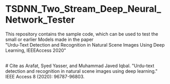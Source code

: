 # TSDNN_Two_Stream_Deep_Neural_Network_Tester
This repository contains the sample code, which can be used to test the small or earlier Models made in the paper <br> "Urdu-Text Detection and Recognition in Natural Scene Images Using Deep Learning, IEEEAccess 2020"






<br>
# Cite as 
Arafat, Syed Yasser, and Muhammad Javed Iqbal. "Urdu-text detection and recognition in natural scene images using deep learning." IEEE Access 8 (2020): 96787-96803.
